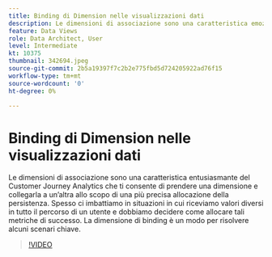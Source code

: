 ```yaml
---
title: Binding di Dimension nelle visualizzazioni dati
description: Le dimensioni di associazione sono una caratteristica emozionante del Customer Journey Analytics che ti dà la possibilità di prendere una dimensione e collegarla a un'altra dimensione di... (Le descrizioni devono essere comprese tra 60 e 160 caratteri)
feature: Data Views
role: Data Architect, User
level: Intermediate
kt: 10375
thumbnail: 342694.jpeg
source-git-commit: 2b5a19397f7c2b2e775fbd5d724205922ad76f15
workflow-type: tm+mt
source-wordcount: '0'
ht-degree: 0%

---
```



# Binding di Dimension nelle visualizzazioni dati

Le dimensioni di associazione sono una caratteristica entusiasmante del Customer Journey Analytics che ti consente di prendere una dimensione e collegarla a un’altra allo scopo di una più precisa allocazione della persistenza. Spesso ci imbattiamo in situazioni in cui riceviamo valori diversi in tutto il percorso di un utente e dobbiamo decidere come allocare tali metriche di successo. La dimensione di binding è un modo per risolvere alcuni scenari chiave.

>[!VIDEO](https://video.tv.adobe.com/v/342694/?quality=12&learn=on)
